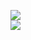 [![](https://img.shields.io/badge/Made%20With-Github%20Spray-lightgrey.svg?style=for-the-badge&logo=github)](https://github.com/Annihil/github-spray#3576)  
[![](https://i.imgur.com/2DrTn0Z.gif)](https://github.com/Annihil/github-spray)